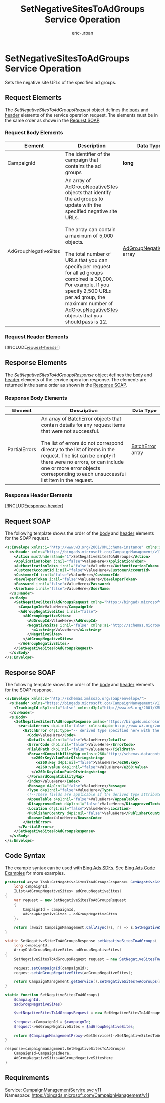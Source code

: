 ﻿---
title: SetNegativeSitesToAdGroups Service Operation
ms.service: bing-ads-campaign-management
ms.topic: article
author: eric-urban
ms.author: eur
---
# SetNegativeSitesToAdGroups Service Operation
Sets the negative site URLs of the specified ad groups.

## <a name="request"></a>Request Elements
The *SetNegativeSitesToAdGroupsRequest* object defines the [body](#request-body) and [header](#request-header) elements of the service operation request. The elements must be in the same order as shown in the [Request SOAP](#request-soap). 

### <a name="request-body"></a>Request Body Elements

|Element|Description|Data Type|
|-----------|---------------|-------------|
|<a name="campaignid"></a>CampaignId|The identifier of the campaign that contains the ad groups.|**long**|
|<a name="adgroupnegativesites"></a>AdGroupNegativeSites|An array of [AdGroupNegativeSites](../campaign-management/adgroupnegativesites.md) objects that identify the ad groups to update with the specified negative site URLs.<br /><br />The array can contain a maximum of 5,000 objects.<br /><br />The total number of URLs that you can specify per request for all ad groups combined is 30,000. For example, if you specify 2,500 URLs per ad group, the maximum number of [AdGroupNegativeSites](../campaign-management/adgroupnegativesites.md) objects that you should pass is 12.|[AdGroupNegativeSites](adgroupnegativesites.md) array|

### <a name="request-header"></a>Request Header Elements
[!INCLUDE[request-header](./includes/request-header.md)]

## <a name="response"></a>Response Elements
The *SetNegativeSitesToAdGroupsResponse* object defines the [body](#response-body) and [header](#response-header) elements of the service operation response. The elements are returned in the same order as shown in the [Response SOAP](#response-soap).

### <a name="response-body"></a>Response Body Elements

|Element|Description|Data Type|
|-----------|---------------|-------------|
|<a name="partialerrors"></a>PartialErrors|An array of [BatchError](../campaign-management/batcherror.md) objects that contain details for any request items that were not successful.<br /><br />The list of errors do not correspond directly to the list of items in the request. The list can be empty if there were no errors, or can include one or more error objects corresponding to each unsuccessful list item in the request.|[BatchError](batcherror.md) array|

### <a name="response-header"></a>Response Header Elements
[!INCLUDE[response-header](./includes/response-header.md)]

## <a name="request-soap"></a>Request SOAP
The following template shows the order of the [body](#request-body) and [header](#request-header) elements for the SOAP request.

```xml
<s:Envelope xmlns:i="http://www.w3.org/2001/XMLSchema-instance" xmlns:s="http://schemas.xmlsoap.org/soap/envelope/">
  <s:Header xmlns="https://bingads.microsoft.com/CampaignManagement/v11">
    <Action mustUnderstand="1">SetNegativeSitesToAdGroups</Action>
    <ApplicationToken i:nil="false">ValueHere</ApplicationToken>
    <AuthenticationToken i:nil="false">ValueHere</AuthenticationToken>
    <CustomerAccountId i:nil="false">ValueHere</CustomerAccountId>
    <CustomerId i:nil="false">ValueHere</CustomerId>
    <DeveloperToken i:nil="false">ValueHere</DeveloperToken>
    <Password i:nil="false">ValueHere</Password>
    <UserName i:nil="false">ValueHere</UserName>
  </s:Header>
  <s:Body>
    <SetNegativeSitesToAdGroupsRequest xmlns="https://bingads.microsoft.com/CampaignManagement/v11">
      <CampaignId>ValueHere</CampaignId>
      <AdGroupNegativeSites i:nil="false">
        <AdGroupNegativeSites>
          <AdGroupId>ValueHere</AdGroupId>
          <NegativeSites i:nil="false" xmlns:a1="http://schemas.microsoft.com/2003/10/Serialization/Arrays">
            <a1:string>ValueHere</a1:string>
          </NegativeSites>
        </AdGroupNegativeSites>
      </AdGroupNegativeSites>
    </SetNegativeSitesToAdGroupsRequest>
  </s:Body>
</s:Envelope>
```

## <a name="response-soap"></a>Response SOAP
The following template shows the order of the [body](#response-body) and [header](#response-header) elements for the SOAP response.

```xml
<s:Envelope xmlns:s="http://schemas.xmlsoap.org/soap/envelope/">
  <s:Header xmlns="https://bingads.microsoft.com/CampaignManagement/v11">
    <TrackingId d3p1:nil="false" xmlns:d3p1="http://www.w3.org/2001/XMLSchema-instance">ValueHere</TrackingId>
  </s:Header>
  <s:Body>
    <SetNegativeSitesToAdGroupsResponse xmlns="https://bingads.microsoft.com/CampaignManagement/v11">
      <PartialErrors d4p1:nil="false" xmlns:d4p1="http://www.w3.org/2001/XMLSchema-instance">
        <BatchError d4p1:type="-- derived type specified here with the appropriate prefix --">
          <Code>ValueHere</Code>
          <Details d4p1:nil="false">ValueHere</Details>
          <ErrorCode d4p1:nil="false">ValueHere</ErrorCode>
          <FieldPath d4p1:nil="false">ValueHere</FieldPath>
          <ForwardCompatibilityMap xmlns:e260="http://schemas.datacontract.org/2004/07/System.Collections.Generic" d4p1:nil="false">
            <e260:KeyValuePairOfstringstring>
              <e260:key d4p1:nil="false">ValueHere</e260:key>
              <e260:value d4p1:nil="false">ValueHere</e260:value>
            </e260:KeyValuePairOfstringstring>
          </ForwardCompatibilityMap>
          <Index>ValueHere</Index>
          <Message d4p1:nil="false">ValueHere</Message>
          <Type d4p1:nil="false">ValueHere</Type>
          <!--These fields are applicable if the derived type attribute is set to EditorialError-->
          <Appealable d4p1:nil="false">ValueHere</Appealable>
          <DisapprovedText d4p1:nil="false">ValueHere</DisapprovedText>
          <Location d4p1:nil="false">ValueHere</Location>
          <PublisherCountry d4p1:nil="false">ValueHere</PublisherCountry>
          <ReasonCode>ValueHere</ReasonCode>
        </BatchError>
      </PartialErrors>
    </SetNegativeSitesToAdGroupsResponse>
  </s:Body>
</s:Envelope>
```

## <a name="example"></a>Code Syntax
The example syntax can be used with [Bing Ads SDKs](~/guides/client-libraries.md). See [Bing Ads Code Examples](~/guides/code-examples.md) for more examples.
```csharp
protected async Task<SetNegativeSitesToAdGroupsResponse> SetNegativeSitesToAdGroupsAsync(
	long campaignId,
	IList<AdGroupNegativeSites> adGroupNegativeSites)
{
	var request = new SetNegativeSitesToAdGroupsRequest
	{
		CampaignId = campaignId,
		AdGroupNegativeSites = adGroupNegativeSites
	};

	return (await CampaignManagement.CallAsync((s, r) => s.SetNegativeSitesToAdGroupsAsync(r), request));
}
```
```java
static SetNegativeSitesToAdGroupsResponse setNegativeSitesToAdGroups(
	long campaignId,
	ArrayOfAdGroupNegativeSites adGroupNegativeSites)
{
	SetNegativeSitesToAdGroupsRequest request = new SetNegativeSitesToAdGroupsRequest();

	request.setCampaignId(campaignId);
	request.setAdGroupNegativeSites(adGroupNegativeSites);

	return CampaignManagement.getService().setNegativeSitesToAdGroups(request);
}
```
```php
static function SetNegativeSitesToAdGroups(
	$campaignId,
	$adGroupNegativeSites)

	$setNegativeSitesToAdGroupsRequest = new SetNegativeSitesToAdGroupsRequest();

	$request->CampaignId = $campaignId;
	$request->AdGroupNegativeSites = $adGroupNegativeSites;

	return $CampaignManagementProxy->GetService()->SetNegativeSitesToAdGroups($request);
}
```
```python
response=campaignmanagement.SetNegativeSitesToAdGroups(
	CampaignId=CampaignIdHere,
	AdGroupNegativeSites=AdGroupNegativeSitesHere
)
```

## Requirements
Service: [CampaignManagementService.svc v11](https://campaign.api.bingads.microsoft.com/Api/Advertiser/CampaignManagement/v11/CampaignManagementService.svc)  
Namespace: https://bingads.microsoft.com/CampaignManagement/v11  


